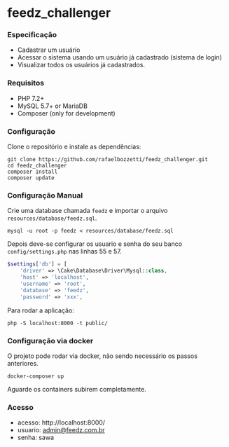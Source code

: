 # feedz_challenger


### Especificação

* Cadastrar um usuário
* Acessar o sistema usando um usuário já cadastrado (sistema de login)
* Visualizar todos os usuários já cadastrados.


### Requisitos

* PHP 7.2+
* MySQL 5.7+ or MariaDB
* Composer (only for development)



### Configuração

Clone o repositório e instale as dependências:

```console
git clone https://github.com/rafaelbozzetti/feedz_challenger.git
cd feedz_challenger
composer install
composer update
```

### Configuração Manual

Crie uma database chamada ```feedz``` e importar o arquivo ``resources/database/feedz.sql``.

```console
mysql -u root -p feedz < resources/database/feedz.sql
```

Depois deve-se configurar os usuario e senha do seu banco ``config/settings.php`` nas linhas 55 e 57.

```php
$settings['db'] = [
    'driver' => \Cake\Database\Driver\Mysql::class,
    'host' => 'localhost',
    'username' => 'root',
    'database' => 'feedz',
    'password' => 'xxx',
```

Para rodar a aplicação:

```console
php -S localhost:8000 -t public/ 
```

### Configuração via docker

O projeto pode rodar via docker, não sendo necessário os passos anteriores.

```console
docker-composer up
```

Aguarde os containers subirem completamente.

### Acesso
 * acesso: http://localhost:8000/
 * usuario: admin@feedz.com.br
 * senha: sawa
